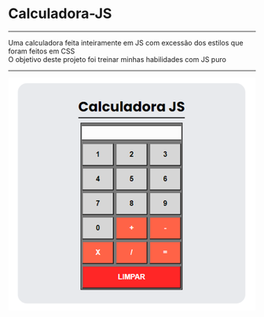 # Calculadora-JS
***
 Uma calculadora feita inteiramente em JS com excessão dos estilos que foram feitos em CSS <br>
O objetivo deste projeto foi treinar minhas habilidades com JS puro
***
![preview](preview.png)

